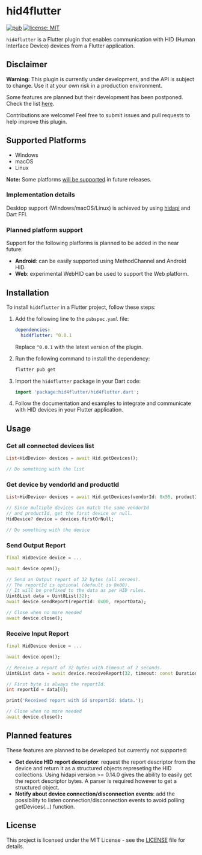 # hid4flutter

[![pub](https://img.shields.io/badge/pub-0.0.1-blue)](https://pub.dev/packages/hid4flutter)
[![license: MIT](https://img.shields.io/badge/License-MIT-purple.svg)](https://opensource.org/licenses/MIT)

`hid4flutter` is a Flutter plugin that enables communication with HID (Human Interface Device) devices from a Flutter application.

## Disclaimer

**Warning:** This plugin is currently under development, and the API is subject to change. Use it at your own risk in a production environment.

Some features are planned but their development has been postponed. Check the list [here](#planned-features).

Contributions are welcome! Feel free to submit issues and pull requests to help improve this plugin.

## Supported Platforms

- Windows
- macOS
- Linux

**Note:** Some platforms [will be supported](#planned-platform-support) in future releases.

### Implementation details

Desktop support (Windows/macOS/Linux) is achieved by using [hidapi](https://github.com/libusb/hidapi) and Dart FFI.

### Planned platform support

Support for the following platforms is planned to be added in the near future:

- **Android**: can be easily supported using MethodChannel and Android HID.
- **Web**: experimental WebHID can be used to support the Web platform.

## Installation

To install `hid4flutter` in a Flutter project, follow these steps:

1. Add the following line to the `pubspec.yaml` file:

    ```yaml
    dependencies:
      hid4flutter: ^0.0.1
    ```

    Replace `^0.0.1` with the latest version of the plugin.

2. Run the following command to install the dependency:

    ```bash
    flutter pub get
    ```

3. Import the `hid4flutter` package in your Dart code:

    ```dart
    import 'package:hid4flutter/hid4flutter.dart';
    ```

4. Follow the documentation and examples to integrate and communicate with HID devices in your Flutter application.

## Usage

### Get all connected devices list

```dart
List<HidDevice> devices = await Hid.getDevices();

// Do something with the list
```

### Get device by vendorId and productId

```dart
List<HidDevice> devices = await Hid.getDevices(vendorId: 0x55, productId: 0x13);

// Since multiple devices can match the same vendorId 
// and productId, get the first device or null.
HidDevice? device = devices.firstOrNull;

// Do something with the device
```

### Send Output Report

```dart
final HidDevice device = ...

await device.open();

// Send an Output report of 32 bytes (all zeroes).
// The reportId is optional (default is 0x00).
// It will be prefixed to the data as per HID rules.
Uint8List data = Uint8List(32);
await device.sendReport(reportId: 0x00, reportData);

// Close when no more needed
await device.close();
```

### Receive Input Report

```dart
final HidDevice device = ...

await device.open();

// Receive a report of 32 bytes with timeout of 2 seconds.
Uint8List data = await device.receiveReport(32, timeout: const Duration(seconds: 2));

// First byte is always the reportId.
int reportId = data[0];

print('Received report with id $reportId: $data.');

// Close when no more needed
await device.close();
```

## Planned features

These features are planned to be developed but currently not supported:

- **Get device HID report descriptor**: request the report descriptor from the device
  and return it as a structured objects represeting the HID collections.
  Using hidapi version >= 0.14.0 gives the ability to easily get
  the report descriptor bytes. A parser is required however to get a
  structured object.
- **Notify about device connection/disconnection events**: add the possibility to
  listen connection/disconnection events to avoid polling getDevices(...) function.

## License

This project is licensed under the MIT License - see the [LICENSE](LICENSE) file for details.
